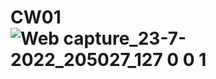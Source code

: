 # CW01![Web capture_23-7-2022_205027_127 0 0 1](https://user-images.githubusercontent.com/44115421/180611475-54b12dd7-00e5-4cf3-b2d6-a487214dce03.jpeg)
